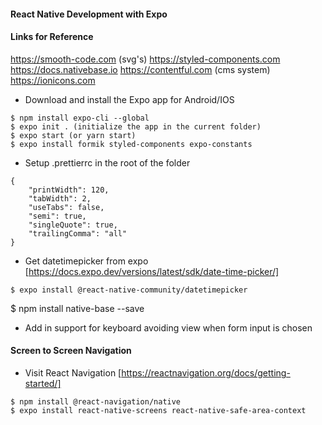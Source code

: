 
#### React Native Development with Expo

#### Links for Reference
https://smooth-code.com (svg's)
https://styled-components.com
https://docs.nativebase.io
https://contentful.com (cms system)
https://ionicons.com

* Download and install the Expo app for Android/IOS
```
$ npm install expo-cli --global
$ expo init . (initialize the app in the current folder)
$ expo start (or yarn start)
$ expo install formik styled-components expo-constants
```

* Setup .prettierrc in the root of the folder
```
{
    "printWidth": 120,
    "tabWidth": 2,
    "useTabs": false,
    "semi": true,
    "singleQuote": true,
    "trailingComma": "all"
}
```

* Get datetimepicker from expo [https://docs.expo.dev/versions/latest/sdk/date-time-picker/]
```
$ expo install @react-native-community/datetimepicker

```
$ npm install native-base --save

* Add in support for keyboard avoiding view when form input is chosen
  
#### Screen to Screen Navigation

* Visit React Navigation [https://reactnavigation.org/docs/getting-started/]
```
$ npm install @react-navigation/native
$ expo install react-native-screens react-native-safe-area-context
```


